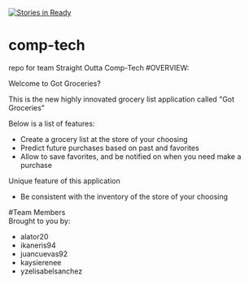 [![Stories in Ready](https://badge.waffle.io/asu-cis-capstone/comp-tech.png?label=ready&title=Ready)](https://waffle.io/asu-cis-capstone/comp-tech)
# comp-tech
repo for team Straight Outta Comp-Tech
#OVERVIEW: 

Welcome to Got Groceries?

This is the new highly innovated grocery list application called "Got Groceries"

Below is a list of features:
  - Create a grocery list at the store of your choosing
  - Predict future purchases based on past and favorites
  - Allow to save favorites, and be notified on when you need make a purchase
  
Unique feature of this application
- Be consistent with the inventory of the store of your choosing
    
#Team Members    
Brought to you by: 
- alator20
- ikaneris94
- juancuevas92 
- kaysierenee
- yzelisabelsanchez
